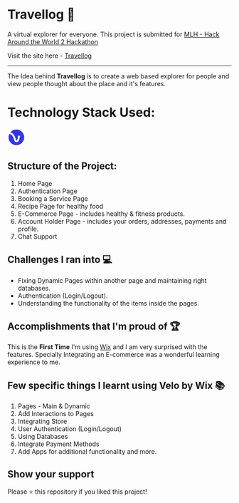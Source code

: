 # Travellog 🧳
A virtual explorer for everyone.
This project is submitted for [MLH - Hack Around the World 2 Hackathon](https://hack-around-the-world-2.devpost.com/)

Visit the site here - [Travellog](#)

-----

The Idea behind **Travellog** is to create a web based explorer for people and view people thought about the place and it's features.

# Technology Stack Used:
<a href="#" target="_blank" rel="noreferrer"> <img src="https://raw.githubusercontent.com/ahamedbasha-n/be_well/main/images/velo.png" alt="html5" width="40" height="40"/> </a>

## Structure of the Project:

1. Home Page
2. Authentication Page
3. Booking a Service Page
4. Recipe Page for healthy food
5. E-Commerce Page - includes healthy & fitness products.
6. Account Holder Page - includes your orders, addresses, payments and profile.
7. Chat Support

## Challenges I ran into 💻
- Fixing Dynamic Pages within another page and maintaining right databases.
- Authentication (Login/Logout).
- Understanding the functionality of the items inside the pages.

## Accomplishments that I'm proud of 🏆
This is the **First Time** I'm using [Wix](https://www.wix.com/velo) and I am very surprised with the features. Specially Integrating an E-commerce was a wonderful learning experience to me.

## Few specific things I learnt using Velo by Wix 📚
1. Pages - Main & Dynamic
2. Add Interactions to Pages
3. Integrating Store
4. User Authentication (Login/Logout)
5. Using Databases
6. Integrate Payment Methods
7. Add Apps for additional functionality and more.

## Show your support

Please ⭐️ this repository if you liked this project!
